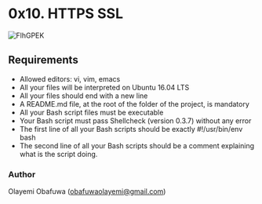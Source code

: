 #	0x10. HTTPS SSL

![FlhGPEK](https://user-images.githubusercontent.com/111001224/230476701-0d30af03-8f9e-4f58-b3c4-25a53f4af872.png)


##	Requirements

- Allowed editors: vi, vim, emacs
- All your files will be interpreted on Ubuntu 16.04 LTS
- All your files should end with a new line
- A README.md file, at the root of the folder of the project, is mandatory
- All your Bash script files must be executable
- Your Bash script must pass Shellcheck (version 0.3.7) without any error
- The first line of all your Bash scripts should be exactly #!/usr/bin/env bash
- The second line of all your Bash scripts should be a comment explaining what is the script doing.

###	Author
Olayemi Obafuwa (obafuwaolayemi@gmail.com)
